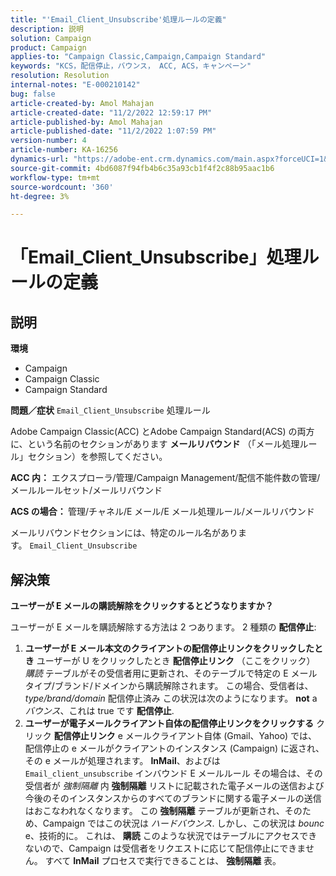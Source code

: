 ```yaml
---
title: "'Email_Client_Unsubscribe'処理ルールの定義"
description: 説明
solution: Campaign
product: Campaign
applies-to: "Campaign Classic,Campaign,Campaign Standard"
keywords: "KCS，配信停止，バウンス， ACC, ACS，キャンペーン"
resolution: Resolution
internal-notes: "E-000210142"
bug: false
article-created-by: Amol Mahajan
article-created-date: "11/2/2022 12:59:17 PM"
article-published-by: Amol Mahajan
article-published-date: "11/2/2022 1:07:59 PM"
version-number: 4
article-number: KA-16256
dynamics-url: "https://adobe-ent.crm.dynamics.com/main.aspx?forceUCI=1&pagetype=entityrecord&etn=knowledgearticle&id=421b7525-ae5a-ed11-9561-6045bd006a22"
source-git-commit: 4bd6087f94fb4b6c35a93cb1f4f2c88b95aac1b6
workflow-type: tm+mt
source-wordcount: '360'
ht-degree: 3%

---
```


# 「Email_Client_Unsubscribe」処理ルールの定義

## 説明

<b>環境</b>
- Campaign
- Campaign Classic
- Campaign Standard

<b>問題／症状</b>
`Email_Client_Unsubscribe` 処理ルール

Adobe Campaign Classic(ACC) とAdobe Campaign Standard(ACS) の両方に、という名前のセクションがあります <b>メールリバウンド</b> （「メール処理ルール」セクション）を参照してください。

<b>ACC 内：</b> エクスプローラ/管理/Campaign Management/配信不能件数の管理/メールルールセット/メールリバウンド

<b>ACS の場合： </b>管理/チャネル/E メール/E メール処理ルール/メールリバウンド

メールリバウンドセクションには、特定のルール名があります。 `Email_Client_Unsubscribe`


## 解決策


<b>ユーザーが E メールの購読解除をクリックするとどうなりますか？</b>

ユーザーが E メールを購読解除する方法は 2 つあります。 2 種類の <b>配信停止</b>:

1. <b>ユーザーが E メール本文のクライアントの配信停止リンクをクリックしたとき</b>
ユーザーが U をクリックしたとき
<b>配信停止リンク</b> （ここをクリック） *購読* テーブルがその受信者用に更新され、そのテーブルで特定の E メールタイプ/ブランド/ドメインから購読解除されます。 この場合、受信者は、 *type/brand/domain* 配信停止済み この状況は次のようになります。 <b>not</b> a *バウンス*、これは true です <b>配信停止</b>.
2. <b>ユーザーが電子メールクライアント自体の配信停止リンクをクリックする</b>
クリック 
<b>配信停止リンク</b> e メールクライアント自体 (Gmail、Yahoo) では、配信停止の e メールがクライアントのインスタンス (Campaign) に返され、その e メールが処理されます。 <b>InMail</b>、およびは `Email_client_unsubscribe` インバウンド E メールルール その場合は、その受信者が *強制隔離* 内 <b>強制隔離</b> リストに記載された電子メールの送信および今後のそのインスタンスからのすべてのブランドに関する電子メールの送信はおこなわれなくなります。 この <b>強制隔離</b> テーブルが更新され、そのため、Campaign ではこの状況は *ハードバウンス*. しかし、この状況は *bounc* e、技術的に。 これは、 <b>購読</b> このような状況ではテーブルにアクセスできないので、Campaign は受信者をリクエストに応じて配信停止にできません。 すべて <b>InMail</b> プロセスで実行できることは、 <b>強制隔離</b> 表。

